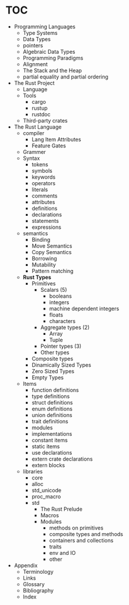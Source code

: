 # TOC

- Programming Languages
  - Type Systems
  - Data Types
  - pointers
  - Algebraic Data Types
  - Programming Paradigms
  - Alignment
  - The Stack and the Heap
  - partial equality and partial ordering
- The Rust Project
  - Language
  - Tools
    - cargo
    - rustup
    - rustdoc
  - Third-party crates
- The Rust Language
  - compiler
    - Lang Item Attributes
    - Feature Gates
  - Grammer
  - Syntax
    - tokens
    - symbols
    - keywords
    - operators
    - literals
    - comments
    - attributes
    - definitions
    - declarations
    - statements
    - expressions
  - semantics
    - Binding
    - Move Semantics
    - Copy Semantics
    - Borrowing
    - Mutability
    - Pattern matching
  - **Rust Types**
    - Primitives
      - Scalars (5)
        - booleans
        - integers
        - machine dependent integers
        - floats
        - characters
      - Aggregate types (2)
        - Array
        - Tuple
      - Pointer types (3)
      - Other types
    - Composite types
    - Dinamically Sized Types
    - Zero Sized Types
    - Empty Types
  - Items
    - function definitions
    - type definitions
    - struct definitions
    - enum definitions
    - union definitions
    - trait definitions
    - modules
    - implementations
    - constant items
    - static items
    - use declarations
    - extern crate declarations
    - extern blocks
  - libraries
    - core
    - alloc
    - std_unicode
    - proc_macro
    - std
      - The Rust Prelude
      - Macros
      - Modules
        - methods on primitives
        - composite types and methods
        - containers and collections
        - traits
        - env and IO
        - other
- Appendix
  - Terminology
  - Links
  - Glossary
  - Bibliography
  - Index

